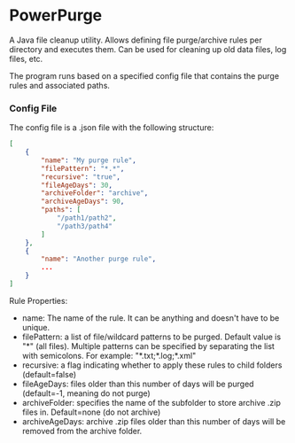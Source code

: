 # PowerPurge
A Java file cleanup utility. Allows defining file purge/archive rules per directory and executes them. Can be used for cleaning up old data files, log files, etc.

The program runs based on a specified config file that contains the purge rules and associated paths.

### Config File
The config file is a .json file with the following structure:

```json
[
    {
        "name": "My purge rule",
        "filePattern": "*.*",
        "recursive": "true",
        "fileAgeDays": 30,
        "archiveFolder": "archive",
        "archiveAgeDays": 90,
        "paths": [
            "/path1/path2",
            "/path3/path4"
        ]
    },
    {
        "name": "Another purge rule",
        ...
    }
]
```

Rule Properties:
- name: The name of the rule. It can be anything and doesn't have to be unique.
- filePattern: a list of file/wildcard patterns to be purged. Default value is "\*" (all files). Multiple patterns can be specified by separating the list with semicolons. For example: "\*.txt;\*.log;\*.xml"
- recursive: a flag indicating whether to apply these rules to child folders (default=false)
- fileAgeDays: files older than this number of days will be purged (default=-1, meaning do not purge)
- archiveFolder: specifies the name of the subfolder to store archive .zip files in. Default=none (do not archive)
- archiveAgeDays: archive .zip files older than this number of days will be removed from the archive folder.


